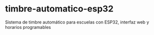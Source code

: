 # timbre-automatico-esp32
Sistema de timbre automático para escuelas con ESP32, interfaz web y horarios programables

